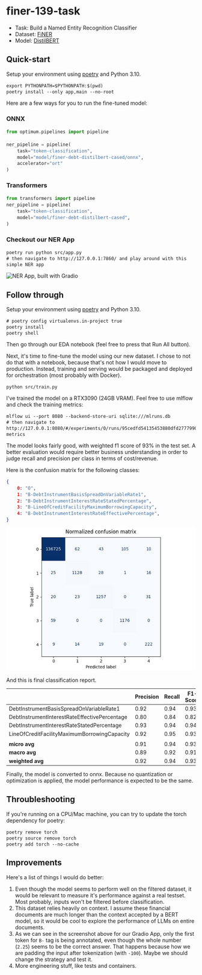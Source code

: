 # finer-139-task

- Task: Build a Named Entity Recognition Classifier
- Dataset: [FiNER](https://huggingface.co/datasets/nlpaueb/finer-139)
- Model: [DistilBERT](https://huggingface.co/docs/transformers/model_doc/distilbert)

## Quick-start

Setup your environment using [poetry](https://python-poetry.org/) and Python 3.10.

```shell
export PYTHONPATH=$PYTHONPATH:$(pwd)
poetry install --only app,main --no-root
```

Here are a few ways for you to run the fine-tuned model:

### ONNX
```python
from optimum.pipelines import pipeline

ner_pipeline = pipeline(
    task="token-classification",
    model="model/finer-debt-distilbert-cased/onnx",
    accelerator="ort"
)
```

### Transformers
```python
from transformers import pipeline
ner_pipeline = pipeline(
    task="token-classification",
    model="model/finer-debt-distilbert-cased",
)
```

### Checkout our NER App

```shell
poetry run python src/app.py
# then navigate to http://127.0.0.1:7860/ and play around with this simple NER app
```

![NER App, built with Gradio](image.png)

## Follow through

Setup your environment using [poetry](https://python-poetry.org/) and Python 3.10.

```shell
# poetry config virtualenvs.in-project true
poetry install
poetry shell
```

Then go through our EDA notebook (feel free to press that Run All button).

Next, it's time to fine-tune the model using our new dataset. I chose to not do that with a notebook, because that's not how I would move to production. Instead, training and serving would be packaged and deployed for orchestration (most probably with Docker). 

```shell
python src/train.py
```

I've trained the model on a RTX3090 (24GB VRAM). Feel free to use mlflow and check the training metrics:

```shell
mlflow ui --port 8080 --backend-store-uri sqlite:///mlruns.db
# then navigate to http://127.0.0.1:8080/#/experiments/0/runs/95cedfd54135453880dfd277799058f9/model-metrics
```

The model looks fairly good, with weighted f1 score of 93% in the test set. A better evaluation would require better business understanding in order to judge recall and precision per class in terms of cost/revenue.

Here is the confusion matrix for the following classes:
```json
{
    0: "O",
    1: "B-DebtInstrumentBasisSpreadOnVariableRate1",
    2: "B-DebtInstrumentInterestRateStatedPercentage",
    3: "B-LineOfCreditFacilityMaximumBorrowingCapacity",
    4: "B-DebtInstrumentInterestRateEffectivePercentage",
}
```

![Confusion matrix](cm.jpeg)

And this is final classification report.

|                                                  | Precision | Recall | F1-Score | Support |
|--------------------------------------------------|-----------|--------|----------|---------|
| DebtInstrumentBasisSpreadOnVariableRate1         | 0.92      | 0.94   | 0.93     | 1198    |
| DebtInstrumentInterestRateEffectivePercentage   | 0.80      | 0.84   | 0.82     | 264     |
| DebtInstrumentInterestRateStatedPercentage      | 0.93      | 0.94   | 0.94     | 1331    |
| LineOfCreditFacilityMaximumBorrowingCapacity    | 0.92      | 0.95   | 0.93     | 1235    |
||||||
| **micro avg**                                   | 0.91      | 0.94   | 0.93     | 4028    |
| **macro avg**                                   | 0.89      | 0.92   | 0.91     | 4028    |
| **weighted avg**                                | 0.92      | 0.94   | 0.93     | 4028    |

Finally, the model is converted to onnx. Because no quantization or optimization is applied, the model performance is expected to be the same.

## Throubleshooting

If you're running on a CPU/Mac machine, you can try to update the torch dependency for poetry:

```shell
poetry remove torch
poetry source remove torch
poetry add torch --no-cache
```

## Improvements

Here's a list of things I would do better:

1. Even though the model seems to perform well on the filtered dataset, it would be relevant to measure it's performance against a real testset. Most probably, inputs won't be filtered before classification.
2. This dataset relies heavily on context. I assume these financial documents are much longer than the context accepted by a BERT model, so it would be cool to explore the
performance of LLMs on entire documents.
3. As we can see in the screenshot above for our Gradio App, only the first token for `B-` tag is being annotated, even though the whole number (`2.25`) seems to be the correct answer. That happens because how we are padding the input after tokenization (with `-100`). Maybe 
we should change the strategy and test it.
4. More engineering stuff, like tests and containers.
